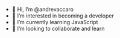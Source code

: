 - 👋 Hi, I’m @andrevaccaro
- 👀 I’m interested in becoming a developer
- 🌱 I’m currently learning JavaScript
- 💞️ I’m looking to collaborate and learn

<!---
andrevaccaro/andrevaccaro is a ✨ special ✨ repository because its `README.md` (this file) appears on your GitHub profile.
You can click the Preview link to take a look at your changes.
--->
